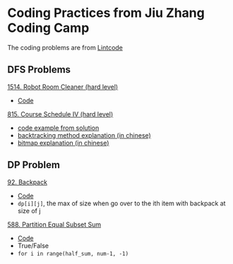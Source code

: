 # Coding Practices from Jiu Zhang Coding Camp
The coding problems are from [Lintcode](https://www.lintcode.com/)
## DFS Problems

[1514. Robot Room Cleaner (hard level)](https://www.lintcode.com/problem/robot-room-cleaner/description?_from=ladder&&fromId=160) 
- [Code](./code/robot_room_cleaner_1514.py)

[815. Course Schedule IV (hard level)](https://www.lintcode.com/problem/course-schedule-iv/description) 
- [code example from solution](./code/course_schedule_IV_815_example_sol.py)
- [backtracking method explanation (in chinese)](https://segmentfault.com/a/1190000006121957) 
- [bitmap explanation (in chinese)](https://www.cnblogs.com/cjsblog/p/11613708.html)



## DP Problem
[92. Backpack](https://www.lintcode.com/problem/backpack/description?_from=ladder&&fromId=160)
- [Code](./code/Backpack_92.py)
- `dp[i][j]`, the max of size when go over to the ith item with backpack at size of j 


[588. Partition Equal Subset Sum](https://www.lintcode.com/problem/partition-equal-subset-sum/description?_from=ladder&&fromId=160)
- [Code](./code/Partition_Equal_Subset_Sum_588.py)
- True/False
- `for i in range(half_sum, num-1, -1)`
